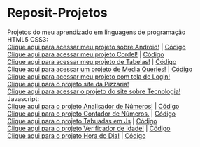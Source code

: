 # Reposit-Projetos
Projetos do meu aprendizado em linguagens de programação<br>
HTML5 CSS3:<br>
 <a href="https://vismartins.github.io/projeto-android/" target="_blank">Clique aqui para acessar meu projeto sobre Android!</a> | <a href="https://github.com/vismartins/html-css/blob/main/Desafios/Site%20Android/index.html">Código</a><br>
 <a href="https://vismartins.github.io/Projeto-Cordel/" target="_blank">Clique aqui para acessar meu projeto Cordel!</a> | <a href="https://github.com/vismartins/html-css/blob/main/Desafios/Desafio012/index.html">Código</a><br>
 <a href="https://vismartins.github.io/Tabelas/" target="_blank">Clique aqui para acessar meu projeto de Tabelas!</a> | <a href="https://github.com/vismartins/html-css/blob/main/Desafios/Desafio%20Tabelas/index.html">Código</a><br>
  <a href="https://vismartins.github.io/html-css/Exercicios/ex026/mq004/index.html" target="_blank">Clique aqui para acessar um projeto de Media Queries!</a> | <a href="https://github.com/vismartins/html-css/tree/main/Exercicios/ex026">Código</a><br>
 <a href="https://github.com/vismartins/projeto-login/tree/main" target="_blank">Clique aqui para acessar meu projeto com tela de Login!<br>
  <a href="https://github.com/vismartins/FastFood/tree/main">Clique aqui para o projeto site da Pizzaria!</a><br>
  <a href="https://github.com/vismartins/TecBlog" target="_blank">Clique aqui para acessar o projeto do site sobre Tecnologia!</a><br>
 Javascript:<br>
 <a href="https://vismartins.github.io/Javascript/ex017/index.html" target="_blank">Clique aqui para o projeto Analisador de Números!</a> | <a href="https://github.com/vismartins/Javascript/tree/main/ex017">Código</a><br>
 <a href="https://vismartins.github.io/Javascript/ex016/index.html">Clique aqui para o projeto Contador de Números.</a> | <a href="https://github.com/vismartins/Javascript/tree/main/ex016">Código</a><br>
 <a href="https://vismartins.github.io/Javascript/aula16/index.html">Clique aqui para o projeto Tabuadas em Js</a> | <a href="https://github.com/vismartins/Javascript/tree/main/aula16">Código</a><br>
 <a href="https://vismartins.github.io/Javascript/aula15/index.html">Clique aqui para o projeto Verificador de Idade!</a> | <a href="https://github.com/vismartins/Javascript/tree/main/aula15">Código</a><br>
 <a href="https://vismartins.github.io/Javascript/aula14/index.html">Clique aqui para o projeto Hora do Dia!</a> | <a href="https://github.com/vismartins/Javascript/tree/main/aula14">Código</a><br>
